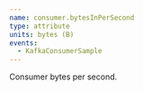 ```yaml
---
name: consumer.bytesInPerSecond
type: attribute
units: bytes (B)
events:
  - KafkaConsumerSample
---
```


Consumer bytes per second.